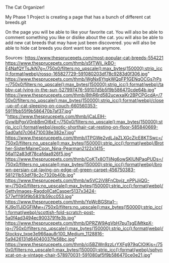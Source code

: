  The Cat Organizer!


 My Phase 1 Project is creating a page that has a bunch of different cat breeds.git
 
 
 On the page you will be able to like your favorite cat.
 You will also be able to comment something you like or dislike about the cat.
 you will also be able to add new cat breeds that may have just been discovered.
 you will also be able to hide cat breeds you dont want too see anymore.

Sources: https://www.thesprucepets.com/most-popular-cat-breeds-554221
https://www.thesprucepets.com/thmb/s5fTWli_jkBO-E4NafQYTsJkN7g=/750x0/filters:no_upscale():max_bytes(150000):strip_icc():format(webp)/rosso-165827729-591080203df78c9283d0f306.jpg"
https://www.thesprucepets.com/thmb/WgNx6YtgkWQpFP1GENqOCGs7rPs=/750x0/filters:no_upscale():max_bytes(150000):strip_icc():format(webp)/tabby-cat-lying-in-the-sun-527997476-59107d5b5f9b586470cde64b.jpg"
https://www.thesprucepets.com/thmb/8thR6rd582ucwxaiKr2BPCPGcdA=/750x0/filters:no_upscale():max_bytes(150000):strip_icc():format(webp)/close-up-of-cat-sleeping-on-couch-660560353-5911fbb55f9b586470b7af37.jpg"
"https://www.thesprucepets.com/thmb/jCaLElH-GvwlbPgxV0nbBmOI6xE=/750x0/filters:no_upscale():max_bytes(150000):strip_icc():format(webp)/exotic-shorthair-cat-resting-on-floor-585840669-5ad0afd7c064710038e382e7.jpg"
    https://www.thesprucepets.com/thmb/lTPGWe2vdLJaZLXGcZlcE8KTSwc=/750x0/filters:no_upscale():max_bytes(150000):strip_icc():format(webp)/Brother-SisterMaineCoon_Nina-Pearman2122x1415-56a112a83df78cafdaa926f5.jpg"
https://www.thesprucepets.com/thmb/CoKTx8OTliNg6owSKlUNPaqPUDs=/750x0/filters:no_upscale():max_bytes(150000):strip_icc():format(webp)/brown-persian-cat-laying-on-edge-of-green-carpet-456750383-581211b53df78c2c7320b40b.jpg"
https://www.thesprucepets.com/thmb/w5VC2iV8FnCbvjz_nPPjJjiQG-w=/750x0/filters:no_upscale():max_bytes(150000):strip_icc():format(webp)/GettyImages-RagdollCatCasper5137x3424-577ef1195f9b5831b59cc053.jpg"
https://www.thesprucepets.com/thmb/YpWcBGStta1--KJ9o11JiDGFIMw=/750x0/filters:no_upscale():max_bytes(150000):strip_icc():format(webp)/scottish-fold-scratch-post-5a0f4ad3494ec9003791fe3b.jpg"
https://www.thesprucepets.com/thmb/DPRZW9AgVbH7puTsgEiMtkpX-ig=/750x0/filters:no_upscale():max_bytes(150000):strip_icc():format(webp)/Stocksy_txpe3e966aau8r100_Medium_1128816-5a9426131d64040037fe58bc.jpg"
https://www.thesprucepets.com/thmb/cj5BZWn9zzLrYXFg979qClOlKjs=/750x0/filters:no_upscale():max_bytes(150000):strip_icc():format(webp)/sphynxcat-on-a-vintage-chair-578970031-591080af5f9b586470ce0e21.jpg"
